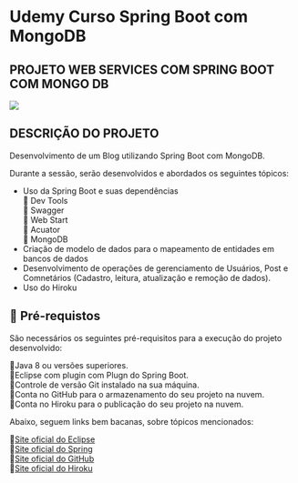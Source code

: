 # Udemy Curso Spring Boot com MongoDB

<h2> PROJETO WEB SERVICES COM SPRING BOOT COM MONGO DB </h2>

<img src="http://img.shields.io/static/v1?label=STATUS&message=EM DESENVOLVIMENTO&color=GREEN&style=for-the-badge"/>


<h2>DESCRIÇÃO DO PROJETO</h2>

Desenvolvimento de um Blog utilizando Spring Boot com MongoDB.



Durante a sessão, serão desenvolvidos e abordados os seguintes tópicos:

* Uso da Spring Boot e suas dependências<br>
 🔸 Dev Tools<br>
 🔸 Swagger<br>
 🔸 Web Start<br>
 🔸 Acuator<br>
 🔸 MongoDB<br>
 * Criação de modelo de dados para o mapeamento de entidades em bancos de dados <br>
 * Desenvolvimento de operações de gerenciamento de Usuários, Post e Comnetários (Cadastro, leitura, atualização e remoção de dados).<br>
 * Uso do Hiroku

<h2>
🛑 Pré-requistos
</h2>

São necessários os seguintes pré-requisitos para a execução do projeto desenvolvido:
<p>
🔹Java 8 ou versões superiores.<br>
🔹Eclipse com plugin com Plugn do Spring Boot.<br>
🔹Controle de versão Git instalado na sua máquina.<br>
🔹Conta no GitHub para o armazenamento do seu projeto na nuvem.<br>
🔹Conta no Hiroku para o publicação do seu projeto na nuvem.<br>
</p>

Abaixo, seguem links bem bacanas, sobre tópicos mencionados:


🔹[Site oficial do Eclipse](https://www.eclipse.org/)<br>
🔹[Site oficial do Spring](https://spring.io/)<br>
🔹[Site oficial do GitHub](http://github.com/)<br>
🔹[Site oficial do Hiroku](https://www.heroku.com/)<br>


